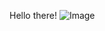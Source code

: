 Hello there!
![Image](https://upload.wikimedia.org/wikipedia/commons/thumb/0/06/Tim_Hawkinsons_Bear_%288278974671%29.jpg/2560px-Tim_Hawkinsons_Bear_%288278974671%29.jpg)

